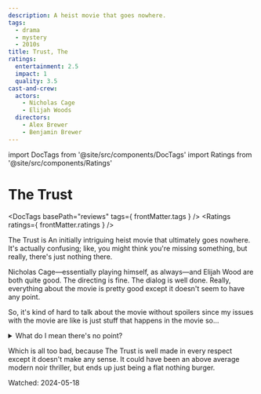 ```yaml
---
description: A heist movie that goes nowhere.
tags:
  - drama
  - mystery
  - 2010s
title: Trust, The
ratings:
  entertainment: 2.5
  impact: 1
  quality: 3.5
cast-and-crew:
  actors:
    - Nicholas Cage
    - Elijah Woods
  directors:
    - Alex Brewer
    - Benjamin Brewer
---
```

import DocTags from '@site/src/components/DocTags'
import Ratings from '@site/src/components/Ratings'

# The Trust

<DocTags basePath="reviews" tags={ frontMatter.tags } />
<Ratings ratings={ frontMatter.ratings } />

The Trust is An initially intriguing heist movie that ultimately goes nowhere. It's actually confusing; like, you might think you're missing something, but really, there's just nothing there.

Nicholas Cage—essentially playing himself, as always—and Elijah Wood are both quite good. The directing is fine. The dialog is well done. Really, everything about the movie is pretty good except it doesn't seem to have any point.

So, it's kind of hard to talk about the movie without spoilers since my issues with the movie are like is just stuff that happens in the movie so...

<details className="major-spoiler">
  <summary>What do I mean there's no point?</summary>

OK, first off, the corrupt cops don't seem all that corrupt. It's like a crime of opportunity and Lieutenant Stone—played by Cage—does kill a guy from spitting on him, but it's totally out of left field. There's some insinuation by Sergeant Waters—played by Wood—that Stone knows more than he's letting on, but Stone denies this and really, there's no reason to believe one way or the other and any sort of resolution goes out the window when Waters snaps at the end and ends up killing Stone.

The whole "what's up with secret, hi-tech vault" thing seems kinda cool, but comes to nothing. It's filled with diamonds and the low level drug dealer that ended up tipping them off to the vault is never explained and doesn't really make sense since it's clearly not a cash drop (as it's filled with diamonds) and it's totally unmanned. Certainly, the low level dealer doesn't have access to the vault so the workings of the whole operation don't make any sense.

And like, I get that Waters kinda freaks out, but he owes a lot of money and it's clearly established he has no ties so it would seem pretty easy to escape (until they both reveal themselves to their hostage for, again, inexplicable reasons). Even then, they really just need to use some of the vast wealth they just stole to fly away. And Waters whole thing about "they're going to kill us" seems to apply just as much if they return the loot as not since they've obviously broken into the safe and know everything. In fact, it seems far safer at that point to escape with the wealth than not. But whatever.

</details>

Which is all too bad, because The Trust is well made in every respect except it doesn't make any sense. It could have been an above average modern noir thriller, but ends up just being a flat nothing burger.

Watched: 2024-05-18
